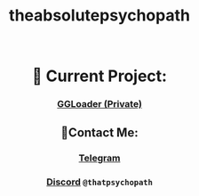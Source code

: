 <div align="center">
 <h1>theabsolutepsychopath</h1>
 <a href="https://ko-fi.com/theabsolutepsychopath" target="_blank"><img alt="" src="https://img.shields.io/badge/Ko--fi-F16061?style=flat&logo=ko-fi&logoColor=white" style="vertical-align:center" /></a>
 <a href="https://t.me/theabsolutepsychopath" target="_blank"><img alt="" src="https://img.shields.io/badge/telegram-theabsolutepsychopath-informational" style="vertical-align:center" /></a>
</div>
<div align="center">
 
# 🔧 Current Project:
### [GGLoader (Private)](https://github.com/theabsolutepsychopath/)

## 📱Contact Me:
### [Telegram](https://t.me/theabsolutepsychopath)
### [Discord](https://discordapp.com/users/885396668974006302) ```@thatpsychopath```
